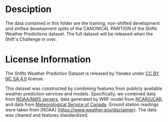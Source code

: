 # Desciption

The data contained in this folder are the training, non-shifted development and shifted development splits of the CANONICAL PARITION of the Shifts Weather Predictions dataset. The full dataset will be released when the Shift's Challenge in over. 

# License Information

The Shifts Weather Prediction Dataset is released by Yandex under [CC BY NC SA 4.0](https://creativecommons.org/licenses/by-nc-sa/4.0/legalcode) license. 

This dataset was constructed by combining features from publicly available weather prediction services and models. Specifically, we combined data from [NOAA/NWS servers](https://www.weather.gov/disclaimer), data generated by WRF model from [NCAR/UCAR](https://github.com/wrf-model/WRF/blob/master/LICENSE.txt),  and data from [Meteorological Service of Canada](https://www.canada.ca/en/transparency/terms.html).  Ground station readings were taken from [NOAA] (https://www.weather.gov/disclaimer). The data was cleaned and features standardized.


